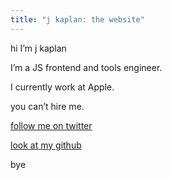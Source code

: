 ```yaml
---
title: "j kaplan: the website"
---
```

hi I’m j kaplan

I’m a JS frontend and tools engineer.

I currently work at Apple.

you can’t hire me.

[follow me on twitter](https://twitter.com/jkap)

[look at my github](https://github.com/jkap)

bye
